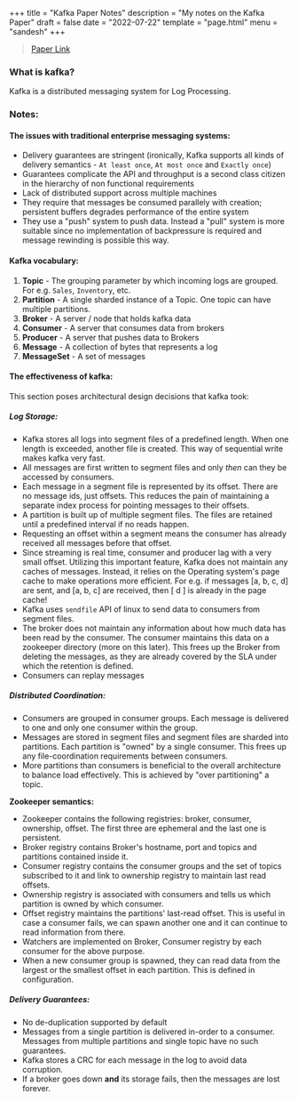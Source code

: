 +++
title = "Kafka Paper Notes"
description = "My notes on the Kafka Paper"
draft = false
date = "2022-07-22"
template = "page.html"
menu = "sandesh"
+++

> [Paper Link](http://notes.stephenholiday.com/Kafka.pdf)

### What is kafka?

Kafka is a distributed messaging system for Log Processing.

### Notes:
#### The issues with traditional enterprise messaging systems: 
- Delivery guarantees are stringent (ironically, Kafka supports all kinds of delivery semantics - `At least once`, `At most once` and `Exactly once`)
- Guarantees complicate the API and throughput is a second class citizen in the hierarchy of non functional requirements
- Lack of distributed support across multiple machines
- They require that messages be consumed parallely with creation; persistent buffers degrades performance of the entire system
- They use a "push" system to push data. Instead a "pull" system is more suitable since no implementation of backpressure is required and message rewinding is possible this way.

#### Kafka vocabulary: 
1. **Topic** - The grouping parameter by which incoming logs are grouped. For e.g. `Sales`, `Inventory`, etc.
2. **Partition** - A single sharded instance of a Topic. One topic can have multiple partitions. 
3. **Broker** - A server / node that holds kafka data
4. **Consumer** - A server that consumes data from brokers
5. **Producer** - A server that pushes data to Brokers
6. **Message** - A collection of bytes that represents a log
7. **MessageSet** - A set of messages


#### The effectiveness of kafka:
This section poses architectural design decisions that kafka took: 
##### Log Storage:
- Kafka stores all logs into segment files of a predefined length. When one length is exceeded, another file is created. This way of sequential write makes kafka very fast.
- All messages are first written to segment files and only _then_ can they be accessed by consumers. 
- Each message in a segment file is represented by its offset. There are no message ids, just offsets. This reduces the pain of maintaining a separate index process for pointing messages to their offsets. 
- A partition is built up of multiple segment files. The files are retained until a predefined interval if no reads happen. 
- Requesting an offset within a segment means the consumer has already received all messages before that offset. 
- Since streaming is real time, consumer and producer lag with a very small offset. Utilizing this important feature, Kafka does not maintain any caches of messages. Instead, it relies on the Operating system's page cache to make operations more efficient. For e.g. if messages [a, b, c, d] are sent, and [a, b, c] are received, then [ d ] is already in the page cache!
- Kafka uses `sendfile` API of linux to send data to consumers from segment files.
- The broker does not maintain any information about how much data has been read by the consumer. The consumer maintains this data on a zookeeper directory (more on this later). This frees up the Broker from deleting the messages, as they are already covered by the SLA under which the retention is defined. 
- Consumers can replay messages

##### Distributed Coordination: 
- Consumers are grouped in consumer groups. Each message is delivered to one and only one consumer within the group.
- Messages are stored in segment files and segment files are sharded into partitions. Each partition is "owned" by a single consumer. This frees up any file-coordination requirements between consumers.
- More partitions than consumers is beneficial to the overall architecture to balance load effectively. This is achieved by "over partitioning" a topic. 

**Zookeeper semantics:**
- Zookeeper contains the following registries: broker, consumer, ownership, offset. The first three are ephemeral and the last one is persistent. 
- Broker registry contains Broker's hostname, port and topics and partitions contained inside it. 
- Consumer registry contains the consumer groups and the set of topics subscribed to it and link to ownership registry to maintain last read offsets. 
- Ownership registry is associated with consumers and tells us which partition is owned by which consumer. 
- Offset registry maintains the partitions' last-read offset. This is useful in case a consumer fails, we can spawn another one and it can continue to read information from there.
- Watchers are implemented on Broker, Consumer registry by each consumer for the above purpose. 
- When a new consumer group is spawned, they can read data from the largest or the smallest offset in each partition. This is defined in configuration. 

##### Delivery Guarantees:
- No de-duplication supported by default
- Messages from a single partition is delivered in-order to a consumer. Messages from multiple partitions and single topic have no such guarantees. 
- Kafka stores a CRC for each message in the log to avoid data corruption. 
- If a broker goes down **and** its storage fails, then the messages are lost forever. 
